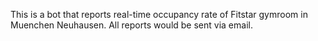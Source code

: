 This is a bot that reports real-time occupancy rate of Fitstar gymroom in Muenchen Neuhausen.
All reports would be sent via email.
